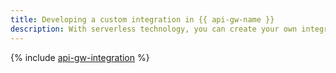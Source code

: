 ```yaml
---
title: Developing a custom integration in {{ api-gw-name }}
description: With serverless technology, you can create your own integration with {{ yandex-cloud }} services.
---
```


{% include [api-gw-integration](../../_tutorials/serverless/api-gw-integration.md) %}
